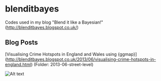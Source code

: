blenditbayes
============

Codes used in my blog "Blend it like a Bayesian!" (http://blenditbayes.blogspot.co.uk/)

## Blog Posts

[Visualising Crime Hotspots in England and Wales using {ggmap}] (http://blenditbayes.blogspot.co.uk/2013/06/visualising-crime-hotspots-in-england.html)
(Folder: 2013-06-street-level)

![Alt text](http://woobe.bitbucket.org/images/blenditbayes/2013-06-street-level-crime/ex1.png)
